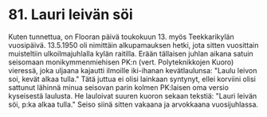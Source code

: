 


    
# 81. Lauri leivän söi

Kuten tunnettua, on Flooran päivä toukokuun 13. myös Teekkarikylän vuosipäivä. 13.5.1950 oli 
nimittäin alkupamauksen hetki, jota sitten vuosittain muisteltiin ulkoilmajuhlalla kylän raitilla. Erään 
tällaisen juhlan aikana satuin seisomaan monikymmenmiehisen PK:n (vert. Polyteknikkojen Kuoro) 
vieressä, joka uljaana kajautti ilmoille iki-ihanan kevätlaulunsa: "Laulu leivon soi, kevät alkaa tulla." 
Tätä juttua ei olisi lainkaan syntynyt, ellei korviini olisi sattunut lähinnä minua seisovan parin kolmen 
PK:laisen oma versio kyseisestä laulusta. He lauloivat suuren kuoron sekaan tekstiä: "Lauri leivän söi, 
p:ka alkaa tulla." Seiso siinä sitten vakaana ja arvokkaana vuosijuhlassa.

